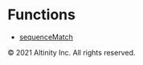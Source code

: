 # Functions

* [sequenceMatch](altinity-kb-sequencematch.md)

© 2021 Altinity Inc. All rights reserved.
